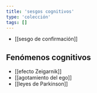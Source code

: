 ```yaml
---
title: 'sesgos cognitivos'
type: 'colección'
tags: []
---
```


- [[sesgo de confirmación]]

## Fenómenos cognitivos

- [[efecto Zeigarnik]]
- [[agotamiento del ego]]
- [[leyes de Parkinson]]
